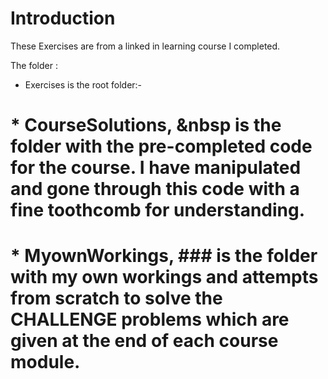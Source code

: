 # Introduction

These Exercises are from a linked in learning course I completed.

The folder :

* Exercises is the root folder:-

# * CourseSolutions, &nbsp is the folder with the pre-completed code for the course.  I have manipulated and gone through this code with a fine toothcomb for understanding.

# * MyownWorkings, ### is the folder with my own workings and attempts from scratch to solve the CHALLENGE problems which are given at the end of each course module.
